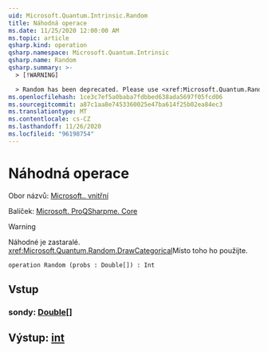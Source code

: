 ```yaml
---
uid: Microsoft.Quantum.Intrinsic.Random
title: Náhodná operace
ms.date: 11/25/2020 12:00:00 AM
ms.topic: article
qsharp.kind: operation
qsharp.namespace: Microsoft.Quantum.Intrinsic
qsharp.name: Random
qsharp.summary: >-
  > [!WARNING]

  > Random has been deprecated. Please use <xref:Microsoft.Quantum.Random.DrawCategorical> instead.
ms.openlocfilehash: 1ce3c7ef5a0baba7fdbbed638ada5697f05fcd06
ms.sourcegitcommit: a87c1aa8e7453360025e47ba614f25b02ea84ec3
ms.translationtype: MT
ms.contentlocale: cs-CZ
ms.lasthandoff: 11/26/2020
ms.locfileid: "96198754"
---
```

# <a name="random-operation"></a>Náhodná operace

Obor názvů: [Microsoft.. vnitřní](xref:Microsoft.Quantum.Intrinsic)

Balíček: [Microsoft. ProQSharpme. Core](https://nuget.org/packages/Microsoft.Quantum.QSharp.Core)


> [!WARNING]
> Náhodné je zastaralé. <xref:Microsoft.Quantum.Random.DrawCategorical>Místo toho ho použijte.



```qsharp
operation Random (probs : Double[]) : Int
```


## <a name="input"></a>Vstup

### <a name="probs--double"></a>sondy: [Double](xref:microsoft.quantum.lang-ref.double)[]





## <a name="output--int"></a>Výstup: [int](xref:microsoft.quantum.lang-ref.int)

